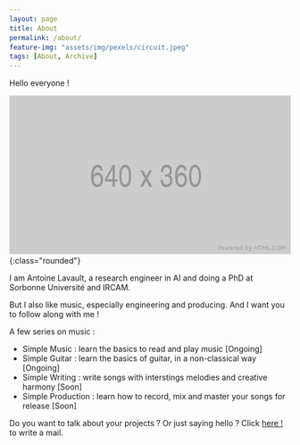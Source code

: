 ```yaml
---
layout: page
title: About
permalink: /about/
feature-img: "assets/img/pexels/circuit.jpeg"
tags: [About, Archive]
---
```


Hello everyone !

![piano](/assets/img/posts/placeholder.png){:class="rounded"}

I am Antoine Lavault, a research engineer in AI and doing a PhD at Sorbonne Université and IRCAM.

But I also like music, especially engineering and producing. And I want you to follow along with me !


A few series on music :
* Simple Music : learn the basics to read and play music [Ongoing]
* Simple Guitar : learn the basics of guitar, in a non-classical way [Ongoing]
* Simple Writing : write songs with interstings melodies and creative harmony [Soon]
* Simple Production : learn how to record, mix and master your songs for release [Soon]

Do you want to talk about your projects ? Or just saying hello ? Click [here !](mailto:apeiron.prod@gmail.com?subject=[Contact]) to write a mail.
